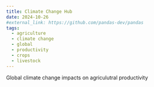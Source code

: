 ```yaml
---
title: Climate Change Hub
date: 2024-10-26
#external_link: https://github.com/pandas-dev/pandas
tags:
  - agriculture
  - climate change
  - global
  - productivity
  - crops
  - livestock
---
```


Global climate change impacts on agriculutral productivity

<!--more-->
